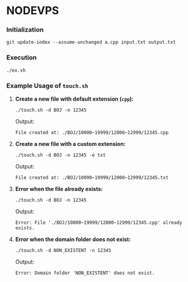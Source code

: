 # NODEVPS

### Initialization

```
git update-index --assume-unchanged a.cpp input.txt output.txt
```

### Execution

```
./ex.sh
```

### Example Usage of `touch.sh`

1. **Create a new file with default extension (`cpp`):**

   ```
   ./touch.sh -d BOJ -n 12345
   ```

   Output:

   ```
   File created at: ./BOJ/10000~19999/12000~12999/12345.cpp
   ```

2. **Create a new file with a custom extension:**

   ```
   ./touch.sh -d BOJ -n 12345 -e txt
   ```

   Output:

   ```
   File created at: ./BOJ/10000~19999/12000~12999/12345.txt
   ```

3. **Error when the file already exists:**

   ```
   ./touch.sh -d BOJ -n 12345
   ```

   Output:

   ```
   Error: File './BOJ/10000~19999/12000~12999/12345.cpp' already exists.
   ```

4. **Error when the domain folder does not exist:**
   ```
   ./touch.sh -d NON_EXISTENT -n 12345
   ```
   Output:
   ```
   Error: Domain folder 'NON_EXISTENT' does not exist.
   ```

